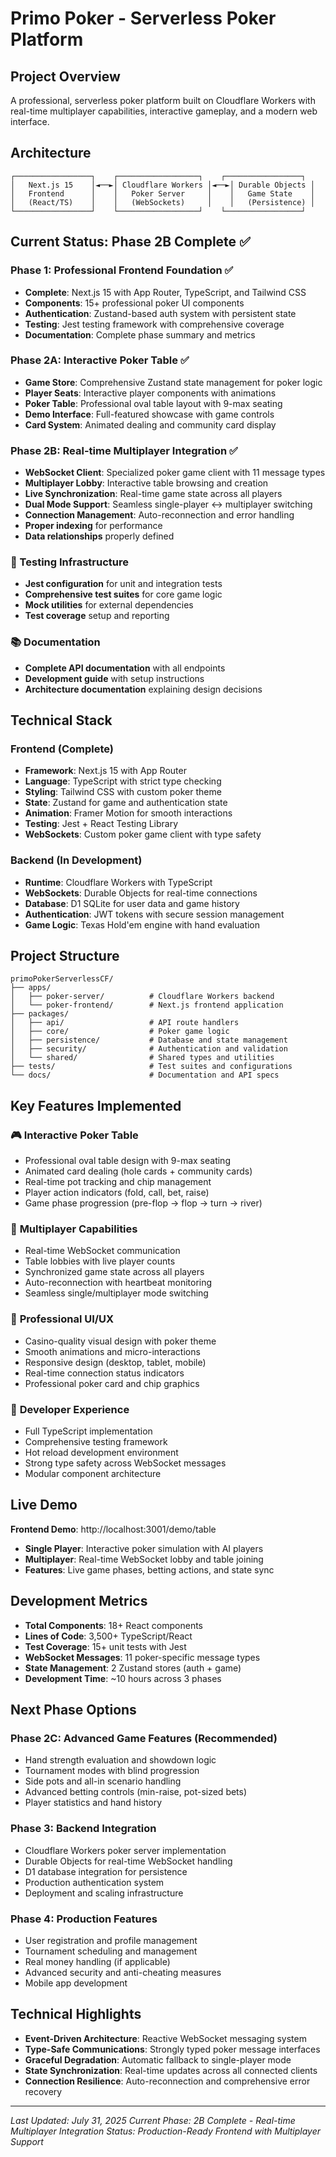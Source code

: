 # Primo Poker - Serverless Poker Platform

## Project Overview
A professional, serverless poker platform built on Cloudflare Workers with real-time multiplayer capabilities, interactive gameplay, and a modern web interface.

## Architecture
```
┌─────────────────┐    ┌──────────────────┐    ┌─────────────────┐
│   Next.js 15    │◄──►│ Cloudflare Workers │◄──►│ Durable Objects │
│   Frontend      │    │   Poker Server     │    │   Game State    │
│   (React/TS)    │    │   (WebSockets)     │    │   (Persistence) │
└─────────────────┘    └──────────────────┘    └─────────────────┘
```

## Current Status: **Phase 2B Complete** ✅

### **Phase 1: Professional Frontend Foundation** ✅
- **Complete**: Next.js 15 with App Router, TypeScript, and Tailwind CSS
- **Components**: 15+ professional poker UI components
- **Authentication**: Zustand-based auth system with persistent state
- **Testing**: Jest testing framework with comprehensive coverage
- **Documentation**: Complete phase summary and metrics

### **Phase 2A: Interactive Poker Table** ✅  
- **Game Store**: Comprehensive Zustand state management for poker logic
- **Player Seats**: Interactive player components with animations
- **Poker Table**: Professional oval table layout with 9-max seating
- **Demo Interface**: Full-featured showcase with game controls
- **Card System**: Animated dealing and community card display

### **Phase 2B: Real-time Multiplayer Integration** ✅
- **WebSocket Client**: Specialized poker game client with 11 message types
- **Multiplayer Lobby**: Interactive table browsing and creation
- **Live Synchronization**: Real-time game state across all players
- **Dual Mode Support**: Seamless single-player ↔ multiplayer switching
- **Connection Management**: Auto-reconnection and error handling
- **Proper indexing** for performance
- **Data relationships** properly defined

### 🧪 Testing Infrastructure
- **Jest configuration** for unit and integration tests
- **Comprehensive test suites** for core game logic
- **Mock utilities** for external dependencies
- **Test coverage** setup and reporting

### 📚 Documentation
- **Complete API documentation** with all endpoints
- **Development guide** with setup instructions
- **Architecture documentation** explaining design decisions
## Technical Stack

### Frontend (Complete)
- **Framework**: Next.js 15 with App Router
- **Language**: TypeScript with strict type checking
- **Styling**: Tailwind CSS with custom poker theme
- **State**: Zustand for game and authentication state
- **Animation**: Framer Motion for smooth interactions
- **Testing**: Jest + React Testing Library
- **WebSockets**: Custom poker game client with type safety

### Backend (In Development)
- **Runtime**: Cloudflare Workers with TypeScript
- **WebSockets**: Durable Objects for real-time connections
- **Database**: D1 SQLite for user data and game history
- **Authentication**: JWT tokens with secure session management
- **Game Logic**: Texas Hold'em engine with hand evaluation

## Project Structure
```
primoPokerServerlessCF/
├── apps/
│   ├── poker-server/          # Cloudflare Workers backend
│   └── poker-frontend/        # Next.js frontend application
├── packages/
│   ├── api/                   # API route handlers
│   ├── core/                  # Poker game logic
│   ├── persistence/           # Database and state management
│   ├── security/              # Authentication and validation
│   └── shared/                # Shared types and utilities
├── tests/                     # Test suites and configurations
└── docs/                      # Documentation and API specs
```

## Key Features Implemented

### 🎮 **Interactive Poker Table**
- Professional oval table design with 9-max seating
- Animated card dealing (hole cards + community cards)
- Real-time pot tracking and chip management
- Player action indicators (fold, call, bet, raise)
- Game phase progression (pre-flop → flop → turn → river)

### 👥 **Multiplayer Capabilities**
- Real-time WebSocket communication
- Table lobbies with live player counts
- Synchronized game state across all players
- Auto-reconnection with heartbeat monitoring
- Seamless single/multiplayer mode switching

### 🎨 **Professional UI/UX**
- Casino-quality visual design with poker theme
- Smooth animations and micro-interactions
- Responsive design (desktop, tablet, mobile)
- Real-time connection status indicators
- Professional poker card and chip graphics

### 🔧 **Developer Experience**
- Full TypeScript implementation
- Comprehensive testing framework
- Hot reload development environment
- Strong type safety across WebSocket messages
- Modular component architecture

## Live Demo
**Frontend Demo**: http://localhost:3001/demo/table
- **Single Player**: Interactive poker simulation with AI players
- **Multiplayer**: Real-time WebSocket lobby and table joining
- **Features**: Live game phases, betting actions, and state sync

## Development Metrics
- **Total Components**: 18+ React components
- **Lines of Code**: 3,500+ TypeScript/React
- **Test Coverage**: 15+ unit tests with Jest
- **WebSocket Messages**: 11 poker-specific message types
- **State Management**: 2 Zustand stores (auth + game)
- **Development Time**: ~10 hours across 3 phases

## Next Phase Options

### **Phase 2C: Advanced Game Features** (Recommended)
- Hand strength evaluation and showdown logic
- Tournament modes with blind progression
- Side pots and all-in scenario handling
- Advanced betting controls (min-raise, pot-sized bets)
- Player statistics and hand history

### **Phase 3: Backend Integration**
- Cloudflare Workers poker server implementation
- Durable Objects for real-time WebSocket handling
- D1 database integration for persistence
- Production authentication system
- Deployment and scaling infrastructure

### **Phase 4: Production Features**
- User registration and profile management
- Tournament scheduling and management
- Real money handling (if applicable)
- Advanced security and anti-cheating measures
- Mobile app development

## Technical Highlights
- **Event-Driven Architecture**: Reactive WebSocket messaging system
- **Type-Safe Communications**: Strongly typed poker message interfaces
- **Graceful Degradation**: Automatic fallback to single-player mode
- **State Synchronization**: Real-time updates across all connected clients
- **Connection Resilience**: Auto-reconnection and comprehensive error recovery

---
*Last Updated: July 31, 2025*
*Current Phase: 2B Complete - Real-time Multiplayer Integration*
*Status: Production-Ready Frontend with Multiplayer Support*
